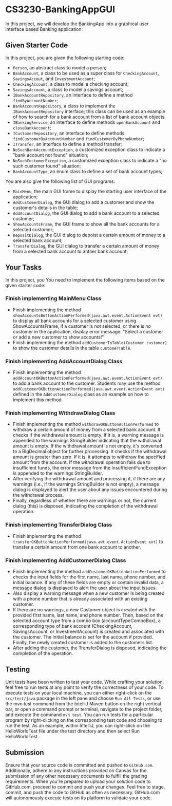 # CS3230-BankingAppGUI
In this project, we will develop the BankingApp into a graphical user interface based Banking application:

## Given Starter Code
In this project, you are given the following starting code:
* `Person`, an abstract class to model a person;
* `BankAccount`, a class to be used as a super class for `CheckingAccount`, `SavingsAccout`, and `InvestmentAccount`;
* `CheckingAccount`, a class to model a checking account;
* `SavingsAccount`, a class to model a savings account;
* `IBankAccountRepository`, an interface to define a method `findByAccountNumber`;
* `BankAccountRepository`, a class to implement the `IBankAccountRepository` interface; this class can be used as an example of how to search for a bank account from a list of bank account objects.
* `IBankingService`, an interface to define methods `openBankAccount` and `closeBankAccount`;
* `ICustomerRepository`, an interface to define methods `findCustomerByAccountNumber` and `findCustomerByPhoneNumber`;
* `ITransfer`, an interface to define a method transfer;
* `NoSuchBankAccountException`, a customized exception class to indicate a "bank account not found" situation;
* `NoSuchCustomerException`, a customized exception class to indicate a "no such customer found" situation;
* `BankAccountType`, an enum class to define a set of bank account types;

You are also give the following list of GUI programs:
* `MainMenu`, the main GUI frame to display the starting user interface of the application;
* `AddCustomerDialog`, the GUI dialog to add a customer and show the customer's details in the table;
* `AddAccountDialog`, the GUI dialog to add a bank account to a selected customer;
* `ShowAccountsFrame`, the GUI frame to show all the bank accounts for a selected customer;
* `DepositDialog`, the GUI dialog to depoist a certain amount of money to a selected bank account;
* `TransferDialog`, the GUI dialog to transfer a certain amount of money from a selected bank account to anther bank account;

## Your Tasks
In this project, you You need to implement the following items based on the given starter code:

### Finish implementing MainMenu Class
* Finish implementing the method `showAccountsButtonActionPerformed(java.awt.event.ActionEvent evt)` to display all bank accounts for a selected customer using ShowAccountsFrame, if a customer is not selected, or there is no customer in the application, display error message: "Select a customer or add a new customer to show accounts!"
* Finish implementing the method `addCustomerToTable(Customer customer)` to show the customer details in the table `customerTable`.

### Finish implementing AddAccountDialog Class
* Finish implementing the method `addAccountOKButtonActionPerformed(java.awt.event.ActionEvent evt)` to add a bank account to the customer. Students may use the method `addCustomerOKButtonActionPerformed(java.awt.event.ActionEvent evt)` defined in the `AddCustomerDialog` class as an example on how to implement this method.  

### Finish implementing WithdrawDialog Class
* Finish implementing the method `withdrawOKButtonActionPerformed` to withdraw a certain amount of money from a selected bank account. It checks if the withdrawal amount is empty. If it is, a warning message is appended to the warnings StringBuilder indicating that the withdrawal amount is empty. If the withdrawal amount is not empty, it's converted to a BigDecimal object for further processing. It checks if the withdrawal amount is greater than zero. If it is, it attempts to withdraw the specified amount from the account. If the withdrawal operation fails due to insufficient funds, the error message from the InsufficientFundException is appended to the warnings StringBuilder.
* After verifying the withdrawal amount and processing it, if there are any warnings (i.e., if the warnings StringBuilder is not empty), a message dialog is displayed to alert the user about any issues encountered during the withdrawal process.
* Finally, regardless of whether there are warnings or not, the current dialog (this) is disposed, indicating the completion of the withdrawal operation.

### Finish implementing TransferDialog Class
* Finish implementing the method `transferOKButtonActionPerformed(java.awt.event.ActionEvent evt)` to transfer a certain amount from one bank account to another. 

### Finish implementing AddCustomerDialog Class
* Finish implementing the method `addCustomerOKButtonActionPerformed` to checks the input fields for the first name, last name, phone number, and initial balance. If any of these fields are empty or contain invalid data, a message dialog is displayed to alert the user about the input issues.
* Also display a warning message when a new customer is being created with a phone number that is already associated with an existing customer.
* If there are no warnings, a new Customer object is created with the provided first name, last name, and phone number. Then, based on the selected account type from a combo box (accountTypeComboBox), a corresponding type of bank account (CheckingAccount, SavingsAccount, or InvestmentAccount) is created and associated with the customer. The initial balance is set for the account if provided. Finally, the newly created customer is added to the customers list.
* After adding the customer, the TransferDialog is disposed, indicating the completion of the operation.

## Testing
Unit tests have been written to test your code. While crafting your solution, feel free to run tests at any point to verify the correctness of your code. To execute tests on your local machine, you can either right-click on the `src/test/java` package in the left pane and choose `Run All Tests`, or use the mvn test command from the IntelliJ Maven button on the right vertical bar, or open a command prompt or terminal, navigate to the project folder, and execute the command `mvn test`. You can run tests for a particular program by right-clicking on the corresponding test code and choosing to run the test. As an example, within IntelliJ, you can right-click on the HelloWorldTest file under the test directory and then select Run HelloWorldTest.

## Submission
Ensure that your source code is committed and pushed to `GitHub.com`. Additionally, adhere to any instructions provided on Canvas for the submission of any other necessary documents to fulfill the grading requirements. When you're prepared to upload your solution code to GitHub.com, proceed to commit and push your changes. Feel free to stage, commit, and push the code to GitHub as often as necessary. GitHub.com will autonomously execute tests on its platform to validate your code.
